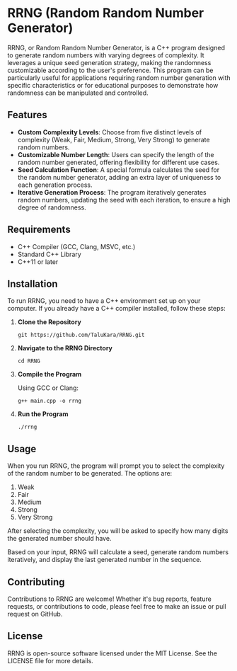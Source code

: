 # RRNG (Random Random Number Generator)

RRNG, or Random Random Number Generator, is a C++ program designed to generate random numbers with varying degrees of complexity. It leverages a unique seed generation strategy, making the randomness customizable according to the user's preference. This program can be particularly useful for applications requiring random number generation with specific characteristics or for educational purposes to demonstrate how randomness can be manipulated and controlled.

## Features

- **Custom Complexity Levels**: Choose from five distinct levels of complexity (Weak, Fair, Medium, Strong, Very Strong) to generate random numbers.
- **Customizable Number Length**: Users can specify the length of the random number generated, offering flexibility for different use cases.
- **Seed Calculation Function**: A special formula calculates the seed for the random number generator, adding an extra layer of uniqueness to each generation process.
- **Iterative Generation Process**: The program iteratively generates random numbers, updating the seed with each iteration, to ensure a high degree of randomness.

## Requirements

- C++ Compiler (GCC, Clang, MSVC, etc.)
- Standard C++ Library
- C++11 or later

## Installation

To run RRNG, you need to have a C++ environment set up on your computer. If you already have a C++ compiler installed, follow these steps:

1. **Clone the Repository**

   ```
   git https://github.com/TaluKara/RRNG.git
   ```

2. **Navigate to the RRNG Directory**

   ```
   cd RRNG
   ```

3. **Compile the Program**

   Using GCC or Clang:
   ```
   g++ main.cpp -o rrng
   ```

4. **Run the Program**

   ```
   ./rrng
   ```

## Usage

When you run RRNG, the program will prompt you to select the complexity of the random number to be generated. The options are:

1. Weak
2. Fair
3. Medium
4. Strong
5. Very Strong

After selecting the complexity, you will be asked to specify how many digits the generated number should have.

Based on your input, RRNG will calculate a seed, generate random numbers iteratively, and display the last generated number in the sequence.

## Contributing

Contributions to RRNG are welcome! Whether it's bug reports, feature requests, or contributions to code, please feel free to make an issue or pull request on GitHub.

## License

RRNG is open-source software licensed under the MIT License. See the LICENSE file for more details.
